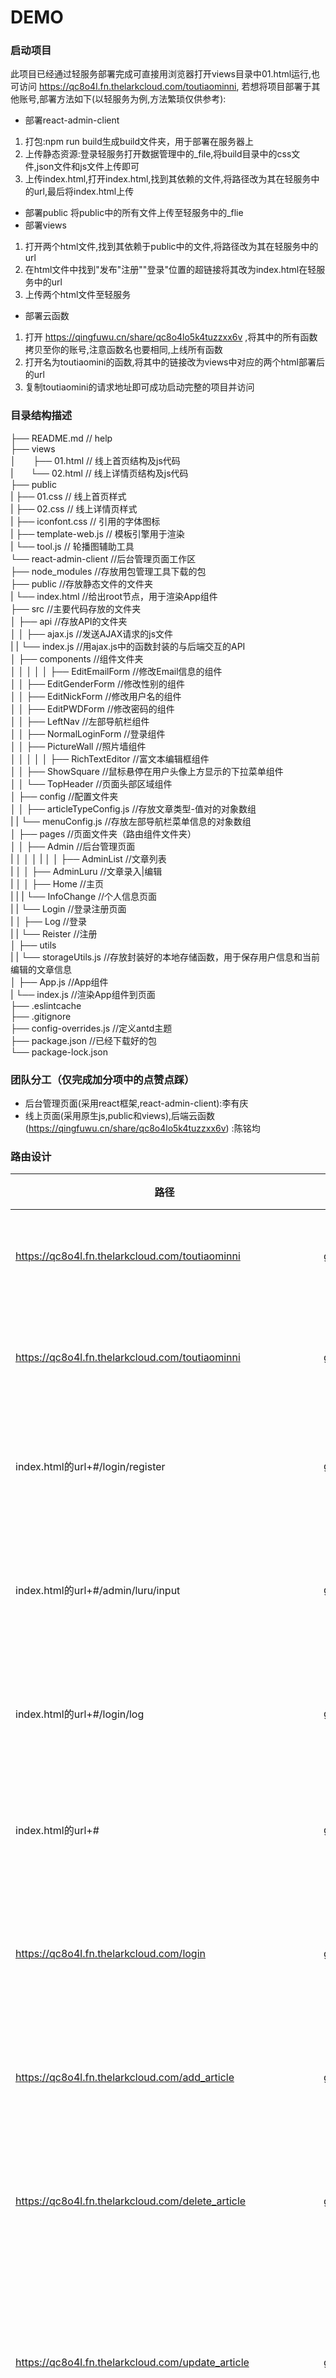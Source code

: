 DEMO
===========================

### 启动项目
此项目已经通过轻服务部署完成可直接用浏览器打开views目录中01.html运行,也可访问 https://qc8o4l.fn.thelarkcloud.com/toutiaominni, 若想将项目部署于其他账号,部署方法如下(以轻服务为例,方法繁琐仅供参考):
- 部署react-admin-client
1. 打包:npm run build生成build文件夹，用于部署在服务器上
2. 上传静态资源:登录轻服务打开数据管理中的_file,将build目录中的css文件,json文件和js文件上传即可
3. 上传index.html,打开index.html,找到其依赖的文件,将路径改为其在轻服务中的url,最后将index.html上传
- 部署public
将public中的所有文件上传至轻服务中的_flie
- 部署views
1. 打开两个html文件,找到其依赖于public中的文件,将路径改为其在轻服务中的url
2. 在html文件中找到"发布"注册""登录"位置的超链接将其改为index.html在轻服务中的url
3. 上传两个html文件至轻服务
- 部署云函数
1. 打开 https://qingfuwu.cn/share/qc8o4lo5k4tuzzxx6v ,将其中的所有函数拷贝至你的账号,注意函数名也要相同,上线所有函数
2. 打开名为toutiaomini的函数,将其中的链接改为views中对应的两个html部署后的url
3. 复制toutiaomini的请求地址即可成功启动完整的项目并访问

### 目录结构描述

├── README.md                   		 // help<Br/>
├── views                      
│ &nbsp;&nbsp;&nbsp;&nbsp;&nbsp;&nbsp;├── 01.html					// 线上首页结构及js代码<Br/>
| &nbsp;&nbsp;&nbsp;&nbsp;&nbsp;&nbsp;└── 02.html					// 线上详情页结构及js代码<Br/>
├── public  
|   ├── 01.css					// 线上首页样式<Br/>
|   ├── 02.css					// 线上详情页样式<Br/>
|   ├── iconfont.css			        // 引用的字体图标<Br/>
|   ├── template-web.js			        // 模板引擎用于渲染<Br/>
|   └── tool.js					// 轮播图辅助工具<Br/>
└── react-admin-client				//后台管理页面工作区<Br/>
    ├── node_modules			//存放用包管理工具下载的包<Br/>
    ├── public					//存放静态文件的文件夹<Br/>
    |   └── index.html			//给出root节点，用于渲染App组件<Br/>
    ├── src						//主要代码存放的文件夹<Br/>
    │   ├── api					//存放API的文件夹<Br/>
    │   │   ├── ajax.js			//发送AJAX请求的js文件<Br/>
    |	|   └── index.js		//用ajax.js中的函数封装的与后端交互的API<Br/>
    │   ├── components			//组件文件夹<Br/>
    │   │   │
    │   │   ├── EditEmailForm	//修改Email信息的组件<Br/>
    │   │   ├── EditGenderForm	//修改性别的组件<Br/>
    │   │   ├── EditNickForm	//修改用户名的组件<Br/>
    │   │   ├── EditPWDForm		//修改密码的组件<Br/>
    │   │   ├── LeftNav			//左部导航栏组件<Br/>
    │   │   ├── NormalLoginForm	//登录组件<Br/>
    │   │   ├── PictureWall		//照片墙组件<Br/>
    │   │   │ 
    │   │   ├── RichTextEditor	//富文本编辑框组件<Br/>
    │   │   ├── ShowSquare		//鼠标悬停在用户头像上方显示的下拉菜单组件<Br/>
    │   │   └── TopHeader		//页面头部区域组件<Br/>
	│   ├── config				//配置文件夹<Br/>
	│   │   ├── articleTypeConfig.js	//存放文章类型-值对的对象数组<Br/>
	|	|   └── menuConfig.js			//存放左部导航栏菜单信息的对象数组<Br/>
	│   ├── pages				//页面文件夹（路由组件文件夹）<Br/>
	│   │   ├── Admin			//后台管理页面<Br/>
	|	│   │   │ 
	|	│   │   ├── AdminList	//文章列表<Br/>
	|	│   │   ├── AdminLuru	//文章录入|编辑<Br/>
	|	│   │   ├── Home		//主页<Br/>
	|	|	|   └── InfoChange	//个人信息页面<Br/>
	|	|   └── Login			//登录注册页面<Br/>
	|	│       ├── Log			//登录<Br/>
	|	|		└── Reister		//注册<Br/>
	│   ├── utils<Br/>
	|	|   └── storageUtils.js	//存放封装好的本地存储函数，用于保存用户信息和当前编辑的文章信息<Br/>
	│   ├── App.js				//App组件<Br/>
	|   └── index.js			//渲染App组件到页面<Br/>
	├── .eslintcache	<Br/>
	├── .gitignore<Br/>
	├── config-overrides.js		//定义antd主题<Br/>
	├── package.json			//已经下载好的包<Br/>
	└── package-lock.json<Br/>

### 团队分工（仅完成加分项中的点赞点踩）
- 后台管理页面(采用react框架,react-admin-client):李有庆
- 线上页面(采用原生js,public和views),后端云函数 (https://qingfuwu.cn/share/qc8o4lo5k4tuzzxx6v) :陈铭均

### 路由设计

| 路径      | 方法   | 参数               | 备注         |
| ------------------------- | ---- | -------  | ---------------------- | 
| https://qc8o4l.fn.thelarkcloud.com/toutiaominni				|get/post 	|											|获取线上首页						|
|https://qc8o4l.fn.thelarkcloud.com/toutiaominni				|get/post 	|article_id									|获取线上详情页					|
|index.html的url+#/login/register									|get/post 	|											|获取后台注册页					|
|index.html的url+#/admin/luru/input									|get/post 	|										   	|获取后台管理录入页				|
|index.html的url+#/login/log										|get/post 	|										   	|获取后台登录页					|
|index.html的url+#													|get/post 	|										   	|获取后台管理首页					|
|https://qc8o4l.fn.thelarkcloud.com/login						|get/post 	|nickname password							|处理添加登录请求					|
|https://qc8o4l.fn.thelarkcloud.com/add_article					|get/post 	|nickname title_name title_img content type	|处理添加文章请求					|
|https://qc8o4l.fn.thelarkcloud.com/delete_article				|get/post 	|article_id									|处理删除文章请求					|
|https://qc8o4l.fn.thelarkcloud.com/update_article				|get/post 	|article_id title_name title_img conten type|更新文章标题图片内容和类型		|
|https://qc8o4l.fn.thelarkcloud.com/update_article_status		|get/post 	|article_id	status							|更新文章状态						|
|https://qc8o4l.fn.thelarkcloud.com/update_article_goodandbad	|get/post 	|article_id	quality num username			|更新文章及用户的点赞点踩及关注量	|
|https://qc8o4l.fn.thelarkcloud.com/get_all_title				|get/post 	|type keywords								|按类型或关键字获取标题			|
|https://qc8o4l.fn.thelarkcloud.com/register				|get/post 	|nickname password email					|处理用户注册请求					|
|https://qc8o4l.fn.thelarkcloud.com/delete_user					|get/post 	|user_id									|处理删除用户请求				  	|
|https://qc8o4l.fn.thelarkcloud.com/update_user_nickname		|get/post 	|user_id user_nickname						|处理修改用户昵称请求				|
|https://qc8o4l.fn.thelarkcloud.com/update_user_avatar		|get/post 	|user_id user_avatar						|处理修改用户头像请求				|
|https://qc8o4l.fn.thelarkcloud.com/update_user_password		|get/post 	|user_id user_password						|处理修改用户密码请求				|
|https://qc8o4l.fn.thelarkcloud.com/update_user_email			|get/post 	|user_id user_email							|处理修改用户邮箱请求				|
|https://qc8o4l.fn.thelarkcloud.com/update_user_gender		|get/post 	|user_id user_gender						|处理修改用户性别请求	  			|
